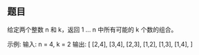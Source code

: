 ## 题目
给定两个整数 n 和 k，返回 1 ... n 中所有可能的 k 个数的组合。

示例: 输入: n = 4, k = 2 输出: [ [2,4], [3,4], [2,3], [1,2], [1,3], [1,4], ]
<!--stackedit_data:
eyJoaXN0b3J5IjpbMTQ2NDA0MzQyM119
-->